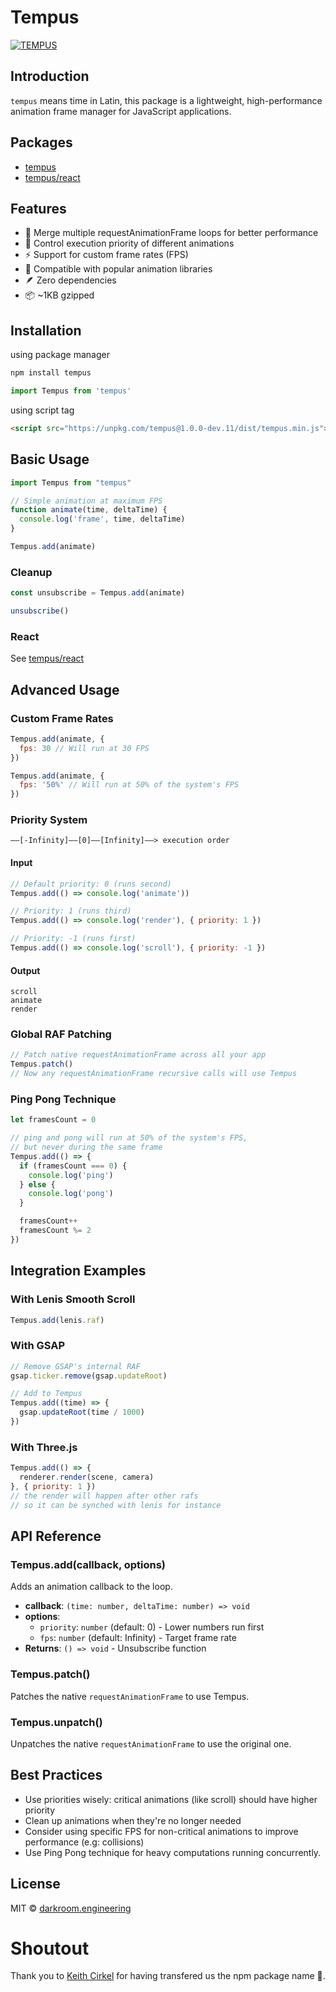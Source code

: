 # Tempus

[![TEMPUS](https://assets.darkroom.engineering/tempus/banner.gif)](https://github.com/darkroomengineering/tempus)

## Introduction

`tempus` means time in Latin, this package is a lightweight, high-performance animation frame manager for JavaScript applications.

## Packages

- [tempus](./README.md)
- [tempus/react](./packages/react/README.md)

## Features

- 🚀 Merge multiple requestAnimationFrame loops for better performance
- 🎯 Control execution priority of different animations
- ⚡ Support for custom frame rates (FPS)
- 🔄 Compatible with popular animation libraries
- 🪶 Zero dependencies
- 📦 ~1KB gzipped

## Installation

using package manager

```bash
npm install tempus
```

```js
import Tempus from 'tempus'
```

using script tag

```html
<script src="https://unpkg.com/tempus@1.0.0-dev.11/dist/tempus.min.js"></script> 
```

## Basic Usage

```javascript
import Tempus from "tempus"

// Simple animation at maximum FPS
function animate(time, deltaTime) {
  console.log('frame', time, deltaTime)
}

Tempus.add(animate)
```

### Cleanup
```javascript
const unsubscribe = Tempus.add(animate)

unsubscribe()
```

### React

See [tempus/react](./packages/react/README.md)

## Advanced Usage

### Custom Frame Rates

```javascript
Tempus.add(animate, { 
  fps: 30 // Will run at 30 FPS
})

Tempus.add(animate, { 
  fps: '50%' // Will run at 50% of the system's FPS
})
```

### Priority System

`——[-Infinity]——[0]——[Infinity]——> execution order`


#### Input
```javascript
// Default priority: 0 (runs second)
Tempus.add(() => console.log('animate'))

// Priority: 1 (runs third)
Tempus.add(() => console.log('render'), { priority: 1 })

// Priority: -1 (runs first)
Tempus.add(() => console.log('scroll'), { priority: -1 })
```
#### Output

```
scroll
animate
render
```	

### Global RAF Patching

```javascript
// Patch native requestAnimationFrame across all your app
Tempus.patch()
// Now any requestAnimationFrame recursive calls will use Tempus
```

### Ping Pong Technique

```javascript
let framesCount = 0

// ping and pong will run at 50% of the system's FPS,
// but never during the same frame
Tempus.add(() => {
  if (framesCount === 0) {
    console.log('ping')
  } else {
    console.log('pong')
  }

  framesCount++
  framesCount %= 2
})
```

## Integration Examples

### With Lenis Smooth Scroll
```javascript
Tempus.add(lenis.raf)
```

### With GSAP
```javascript
// Remove GSAP's internal RAF
gsap.ticker.remove(gsap.updateRoot)

// Add to Tempus
Tempus.add((time) => {
  gsap.updateRoot(time / 1000)
})
```

### With Three.js
```javascript
Tempus.add(() => {
  renderer.render(scene, camera)
}, { priority: 1 })
// the render will happen after other rafs
// so it can be synched with lenis for instance
```

## API Reference

### Tempus.add(callback, options)

Adds an animation callback to the loop.

- **callback**: `(time: number, deltaTime: number) => void`
- **options**:
  - `priority`: `number` (default: 0) - Lower numbers run first
  - `fps`: `number` (default: Infinity) - Target frame rate
- **Returns**: `() => void` - Unsubscribe function

### Tempus.patch()

Patches the native `requestAnimationFrame` to use Tempus.

### Tempus.unpatch()

Unpatches the native `requestAnimationFrame` to use the original one.

## Best Practices

- Use priorities wisely: critical animations (like scroll) should have higher priority
- Clean up animations when they're no longer needed
- Consider using specific FPS for non-critical animations to improve performance (e.g: collisions)
- Use Ping Pong technique for heavy computations running concurrently.

## License

MIT © [darkroom.engineering](https://github.com/darkroomengineering)

# Shoutout

Thank you to [Keith Cirkel](https://github.com/keithamus) for having transfered us the npm package name 🙏.